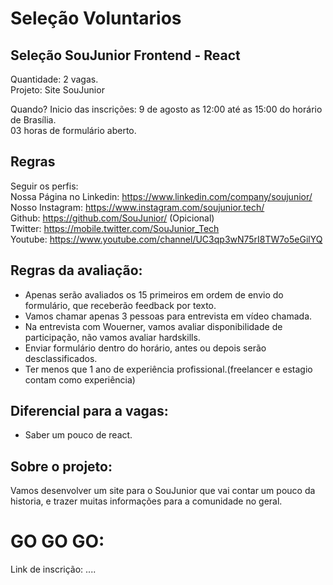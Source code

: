 # Seleção Voluntarios

## Seleção SouJunior Frontend - React
Quantidade: 2 vagas.  
Projeto: Site SouJunior  

Quando?
Inicio das inscrições: 9 de agosto as 12:00 até as 15:00 do horário de Brasília.  
03 horas de formulário aberto. 

## Regras

Seguir os perfis:  
Nossa Página no Linkedin: https://www.linkedin.com/company/soujunior/  
Nosso Instagram: https://www.instagram.com/soujunior.tech/  
Github: https://github.com/SouJunior/ (Opicional)  
Twitter: https://mobile.twitter.com/SouJunior_Tech  
Youtube: https://www.youtube.com/channel/UC3qp3wN75rI8TW7o5eGilYQ   

## Regras da  avaliação:
- Apenas serão avaliados os 15 primeiros em ordem de envio do formulário, que receberão feedback por texto.  
- Vamos chamar apenas 3 pessoas para entrevista em vídeo chamada.  
- Na entrevista com Wouerner, vamos avaliar disponibilidade de participação, não vamos avaliar hardskills.  
- Enviar formulário dentro do horário, antes ou depois serão desclassificados.  
- Ter menos que 1 ano de experiência profissional.(freelancer e estagio contam como experiência)  

## Diferencial para a vagas:
- Saber um pouco de react.

## Sobre o projeto:
Vamos desenvolver um site para o SouJunior que vai contar um pouco da historia, e trazer muitas informações para a comunidade no geral.

# GO GO GO: 
Link de inscrição: ....
